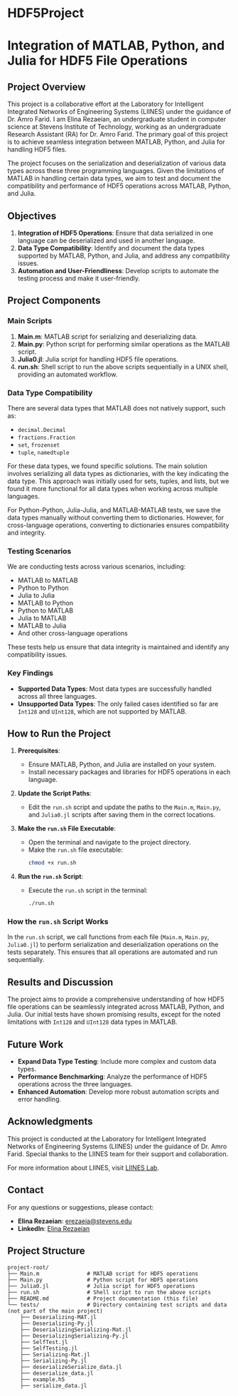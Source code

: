 # HDF5Project
# Integration of MATLAB, Python, and Julia for HDF5 File Operations

## Project Overview

This project is a collaborative effort at the Laboratory for Intelligent Integrated Networks of Engineering Systems (LIINES) under the guidance of Dr. Amro Farid. I am Elina Rezaeian, an undergraduate student in computer science at Stevens Institute of Technology, working as an undergraduate Research Assistant (RA) for Dr. Amro Farid. The primary goal of this project is to achieve seamless integration between MATLAB, Python, and Julia for handling HDF5 files.

The project focuses on the serialization and deserialization of various data types across these three programming languages. Given the limitations of MATLAB in handling certain data types, we aim to test and document the compatibility and performance of HDF5 operations across MATLAB, Python, and Julia.

## Objectives

1. **Integration of HDF5 Operations**: Ensure that data serialized in one language can be deserialized and used in another language.
2. **Data Type Compatibility**: Identify and document the data types supported by MATLAB, Python, and Julia, and address any compatibility issues.
3. **Automation and User-Friendliness**: Develop scripts to automate the testing process and make it user-friendly.

## Project Components

### Main Scripts

1. **Main.m**: MATLAB script for serializing and deserializing data.
2. **Main.py**: Python script for performing similar operations as the MATLAB script.
3. **Julia0.jl**: Julia script for handling HDF5 file operations.
4. **run.sh**: Shell script to run the above scripts sequentially in a UNIX shell, providing an automated workflow.

### Data Type Compatibility

There are several data types that MATLAB does not natively support, such as:
- `decimal.Decimal`
- `fractions.Fraction`
- `set`, `frozenset`
- `tuple`, `namedtuple`

For these data types, we found specific solutions. The main solution involves serializing all data types as dictionaries, with the key indicating the data type. This approach was initially used for sets, tuples, and lists, but we found it more functional for all data types when working across multiple languages.

For Python-Python, Julia-Julia, and MATLAB-MATLAB tests, we save the data types manually without converting them to dictionaries. However, for cross-language operations, converting to dictionaries ensures compatibility and integrity.

### Testing Scenarios

We are conducting tests across various scenarios, including:
- MATLAB to MATLAB
- Python to Python
- Julia to Julia
- MATLAB to Python
- Python to MATLAB
- Julia to MATLAB
- MATLAB to Julia
- And other cross-language operations

These tests help us ensure that data integrity is maintained and identify any compatibility issues.

### Key Findings

- **Supported Data Types**: Most data types are successfully handled across all three languages.
- **Unsupported Data Types**: The only failed cases identified so far are `Int128` and `UInt128`, which are not supported by MATLAB.

## How to Run the Project

1. **Prerequisites**:
   - Ensure MATLAB, Python, and Julia are installed on your system.
   - Install necessary packages and libraries for HDF5 operations in each language.

2. **Update the Script Paths**:
   - Edit the `run.sh` script and update the paths to the `Main.m`, `Main.py`, and `Julia0.jl` scripts after saving them in the correct locations.

3. **Make the `run.sh` File Executable**:
   - Open the terminal and navigate to the project directory.
   - Make the `run.sh` file executable:
     ```sh
     chmod +x run.sh
     ```

4. **Run the `run.sh` Script**:
   - Execute the `run.sh` script in the terminal:
     ```sh
     ./run.sh
     ```

### How the `run.sh` Script Works

In the `run.sh` script, we call functions from each file (`Main.m`, `Main.py`, `Julia0.jl`) to perform serialization and deserialization operations on the tests separately. This ensures that all operations are automated and run sequentially.

## Results and Discussion

The project aims to provide a comprehensive understanding of how HDF5 file operations can be seamlessly integrated across MATLAB, Python, and Julia. Our initial tests have shown promising results, except for the noted limitations with `Int128` and `UInt128` data types in MATLAB.

## Future Work

- **Expand Data Type Testing**: Include more complex and custom data types.
- **Performance Benchmarking**: Analyze the performance of HDF5 operations across the three languages.
- **Enhanced Automation**: Develop more robust automation scripts and error handling.

## Acknowledgments

This project is conducted at the Laboratory for Intelligent Integrated Networks of Engineering Systems (LIINES) under the guidance of Dr. Amro Farid. Special thanks to the LIINES team for their support and collaboration.

For more information about LIINES, visit [LIINES Lab](https://liines.net).

## Contact

For any questions or suggestions, please contact:
- **Elina Rezaeian**: [erezaeia@stevens.edu](mailto:erezaeia@stevens.edu)
- **LinkedIn**: [Elina Rezaeian](https://www.linkedin.com/in/elina-rezaeian-714b94271/)

## Project Structure

```plaintext
project-root/
├── Main.m               # MATLAB script for HDF5 operations
├── Main.py              # Python script for HDF5 operations
├── Julia0.jl            # Julia script for HDF5 operations
├── run.sh               # Shell script to run the above scripts
├── README.md            # Project documentation (this file)
└── tests/               # Directory containing test scripts and data (not part of the main project)
    ├── Deserializing-MAT.jl
    ├── Deserializing-Py.jl
    ├── DeserializingSerializing-Mat.jl
    ├── DeserializingSerializing-Py.jl
    ├── SelfTest.jl
    ├── SelfTesting.jl
    ├── Serializing-Mat.jl
    ├── Serializing-Py.jl
    ├── deserializeSerialize_data.jl
    ├── deserialize_data.jl
    ├── example.h5
    ├── serialize_data.jl






